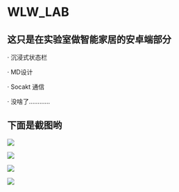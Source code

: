 # WLW_LAB

## 这只是在实验室做智能家居的安卓端部分

· 沉浸式状态栏

· MD设计

· Socakt 通信

· 没啥了…………

## 下面是截图哟

![](./Screenshot/1.png)

![](./Screenshot/2.png)

![](./Screenshot/3.png)

![](./Screenshot/4.png)


